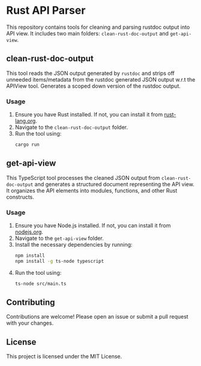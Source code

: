 # Rust API Parser

This repository contains tools for cleaning and parsing  rustdoc output into API view. 
It includes two main folders: `clean-rust-doc-output` and `get-api-view`.

## clean-rust-doc-output

This tool reads the JSON output generated by `rustdoc` and strips off unneeded items/metadata from the rustdoc generated JSON output w.r.t the APIView tool. Generates a scoped down version of the rustdoc output.

### Usage

1. Ensure you have Rust installed. If not, you can install it from [rust-lang.org](https://www.rust-lang.org/).
2. Navigate to the `clean-rust-doc-output` folder.
3. Run the tool using:
   ```sh
   cargo run
   ```

## get-api-view

This TypeScript tool processes the cleaned JSON output from `clean-rust-doc-output` and generates a structured document representing the API view. It organizes the API elements into modules, functions, and other Rust constructs.

### Usage

1. Ensure you have Node.js installed. If not, you can install it from [nodejs.org](https://nodejs.org/).
2. Navigate to the `get-api-view` folder.
3. Install the necessary dependencies by running:
   ```sh
   npm install
   npm install -g ts-node typescript
   ```
4. Run the tool using:
   ```sh
   ts-node src/main.ts
   ```

## Contributing

Contributions are welcome! Please open an issue or submit a pull request with your changes.

## License

This project is licensed under the MIT License.
